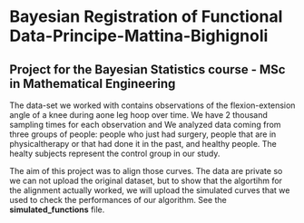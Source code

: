 # Bayesian Registration of Functional Data-Principe-Mattina-Bighignoli
## Project for the Bayesian Statistics course - MSc in Mathematical Engineering 

The data-set we worked with contains observations of the flexion-extension angle of a knee during aone leg hoop over time. We have 2 thousand sampling times for each observation and We analyzed data coming from three groups of people: people who just had surgery, people that are in physicaltherapy or that had done it in the past, and healthy people. The healty subjects represent the control group in our study. 

The aim of this project was to align those curves. The data are private so we can not upload the original dataset, but to show that the algortihm for the alignment actually worked, we will upload the simulated curves that we used to check the performances of our algorithm. See the **simulated_functions** file.

